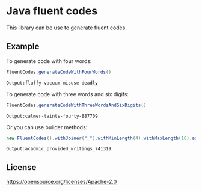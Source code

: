 # Java fluent codes

This library can be use to generate fluent codes.

## Example

To generate code with four words:

```java
FluentCodes.generateCodeWithFourWords()
```
```text
Output:fluffy-vacuum-misuse-deadly
```

To generate code with three words and six digits:

```java
FluentCodes.generateCodeWithThreeWordsAndSixDigits()
```
```text
Output:calmer-taints-fourty-887709
```
Or you can use builder methods:

```java
new FluentCodes().withJoiner("_").withMinLength(4).withMaxLength(10).adjective().verb().noun().sixDigits().toString()
```
```text
Output:acadmic_provided_writings_741319
```


## License

https://opensource.org/licenses/Apache-2.0